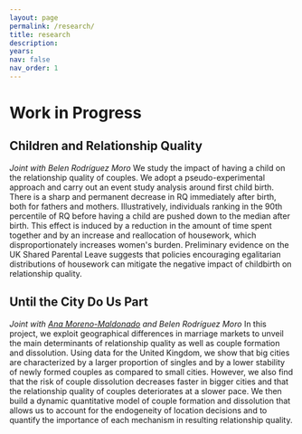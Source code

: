 ```yaml
---
layout: page
permalink: /research/
title: research
description: 
years: 
nav: false
nav_order: 1
---
```


# Work in Progress

## Children and Relationship Quality
*Joint with Belen Rodríguez Moro*
We study the impact of having a child on the relationship quality of couples. We adopt a pseudo-experimental approach and carry out an event study analysis around first child birth. There is a sharp and permanent decrease in RQ immediately after birth, both for fathers and mothers. Illustratively, individuals ranking in the 90th percentile of RQ before having a child are pushed down to the median after birth.  This effect is induced by a reduction in the amount of time spent together and by an increase and reallocation of housework, which disproportionately increases women's burden. Preliminary evidence on the UK Shared Parental Leave suggests that policies encouraging egalitarian distributions of housework can mitigate the negative impact of childbirth on relationship quality.

## Until the City Do Us Part
*Joint with [Ana Moreno-Maldonado](https://sites.google.com/view/ana-moreno-maldonado/main?authuser=0) and Belen Rodríguez Moro*
In this project, we exploit geographical differences in marriage markets to unveil the main determinants of relationship quality as well as couple formation and dissolution. Using data for the United Kingdom, we show that big cities are characterized by a larger proportion of singles and by a lower stability of newly formed couples as compared to small cities. However, we also find that the risk of couple dissolution decreases faster in bigger cities and that the relationship quality of couples deteriorates at a slower pace. We then build a dynamic quantitative model of couple formation and dissolution that allows us to account for the endogeneity of location decisions and to quantify the importance of each mechanism in resulting relationship quality.